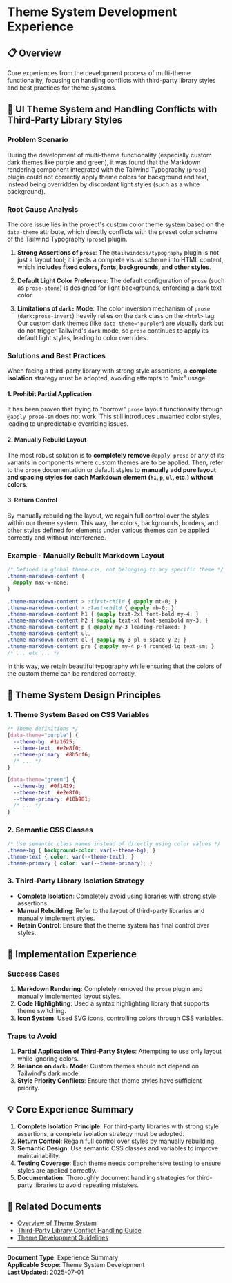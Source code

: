 # Theme System Development Experience

## 📋 Overview

Core experiences from the development process of multi-theme functionality, focusing on handling conflicts with third-party library styles and best practices for theme systems.

## 🎨 UI Theme System and Handling Conflicts with Third-Party Library Styles

### Problem Scenario
During the development of multi-theme functionality (especially custom dark themes like purple and green), it was found that the Markdown rendering component integrated with the Tailwind Typography (`prose`) plugin could not correctly apply theme colors for background and text, instead being overridden by discordant light styles (such as a white background).

### Root Cause Analysis

The core issue lies in the project's custom color theme system based on the `data-theme` attribute, which directly conflicts with the preset color scheme of the Tailwind Typography (`prose`) plugin.

1. **Strong Assertions of `prose`**: The `@tailwindcss/typography` plugin is not just a layout tool; it injects a complete visual scheme into HTML content, which **includes fixed colors, fonts, backgrounds, and other styles**.

2. **Default Light Color Preference**: The default configuration of `prose` (such as `prose-stone`) is designed for light backgrounds, enforcing a dark text color.

3. **Limitations of `dark:` Mode**: The color inversion mechanism of `prose` (`dark:prose-invert`) heavily relies on the `dark` class on the `<html>` tag. Our custom dark themes (like `data-theme="purple"`) are visually dark but do not trigger Tailwind's `dark` mode, so `prose` continues to apply its default light styles, leading to color overrides.

### Solutions and Best Practices

When facing a third-party library with strong style assertions, a **complete isolation** strategy must be adopted, avoiding attempts to "mix" usage.

#### 1. Prohibit Partial Application
It has been proven that trying to "borrow" `prose` layout functionality through `@apply prose-sm` does not work. This still introduces unwanted color styles, leading to unpredictable overriding issues.

#### 2. Manually Rebuild Layout
The most robust solution is to **completely remove** `@apply prose` or any of its variants in components where custom themes are to be applied. Then, refer to the `prose` documentation or default styles to **manually add pure layout and spacing styles for each Markdown element (`h1`, `p`, `ul`, etc.) without colors**.

#### 3. Return Control
By manually rebuilding the layout, we regain full control over the styles within our theme system. This way, the colors, backgrounds, borders, and other styles defined for elements under various themes can be applied correctly and without interference.

### Example - Manually Rebuilt Markdown Layout

```css
/* Defined in global theme.css, not belonging to any specific theme */
.theme-markdown-content {
  @apply max-w-none;
}

.theme-markdown-content > :first-child { @apply mt-0; }
.theme-markdown-content > :last-child { @apply mb-0; }
.theme-markdown-content h1 { @apply text-2xl font-bold my-4; }
.theme-markdown-content h2 { @apply text-xl font-semibold my-3; }
.theme-markdown-content p { @apply my-3 leading-relaxed; }
.theme-markdown-content ul,
.theme-markdown-content ol { @apply my-3 pl-6 space-y-2; }
.theme-markdown-content pre { @apply my-4 p-4 rounded-lg text-sm; }
/* ... etc ... */
```

In this way, we retain beautiful typography while ensuring that the colors of the custom theme can be rendered correctly.

## 🎯 Theme System Design Principles

### 1. Theme System Based on CSS Variables
```css
/* Theme definitions */
[data-theme="purple"] {
  --theme-bg: #1a1625;
  --theme-text: #e2e8f0;
  --theme-primary: #8b5cf6;
  /* ... */
}

[data-theme="green"] {
  --theme-bg: #0f1419;
  --theme-text: #e2e8f0;
  --theme-primary: #10b981;
  /* ... */
}
```

### 2. Semantic CSS Classes
```css
/* Use semantic class names instead of directly using color values */
.theme-bg { background-color: var(--theme-bg); }
.theme-text { color: var(--theme-text); }
.theme-primary { color: var(--theme-primary); }
```

### 3. Third-Party Library Isolation Strategy
- **Complete Isolation**: Completely avoid using libraries with strong style assertions.
- **Manual Rebuilding**: Refer to the layout of third-party libraries and manually implement styles.
- **Retain Control**: Ensure that the theme system has final control over styles.

## 🔧 Implementation Experience

### Success Cases
1. **Markdown Rendering**: Completely removed the `prose` plugin and manually implemented layout styles.
2. **Code Highlighting**: Used a syntax highlighting library that supports theme switching.
3. **Icon System**: Used SVG icons, controlling colors through CSS variables.

### Traps to Avoid
1. **Partial Application of Third-Party Styles**: Attempting to use only layout while ignoring colors.
2. **Reliance on `dark:` Mode**: Custom themes should not depend on Tailwind's dark mode.
3. **Style Priority Conflicts**: Ensure that theme styles have sufficient priority.

## 💡 Core Experience Summary

1. **Complete Isolation Principle**: For third-party libraries with strong style assertions, a complete isolation strategy must be adopted.
2. **Return Control**: Regain full control over styles by manually rebuilding.
3. **Semantic Design**: Use semantic CSS classes and variables to improve maintainability.
4. **Testing Coverage**: Each theme needs comprehensive testing to ensure styles are applied correctly.
5. **Documentation**: Thoroughly document handling strategies for third-party libraries to avoid repeating mistakes.

## 🔗 Related Documents

- [Overview of Theme System](./README.md)
- [Third-Party Library Conflict Handling Guide](./third-party-conflicts.md)
- [Theme Development Guidelines](./development-guide.md)

---

**Document Type**: Experience Summary  
**Applicable Scope**: Theme System Development  
**Last Updated**: 2025-07-01